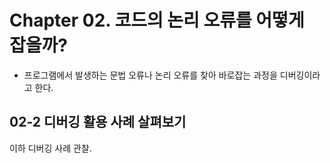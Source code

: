 # Chapter 02. 코드의 논리 오류를 어떻게 잡을까?

- 프로그램에서 발생하는 문법 오류나 논리 오류를 찾아 바로잡는 과정을 디버깅이라고 한다.

## 02-2 디버깅 활용 사례 살펴보기

이하 디버깅 사례 관찰.
